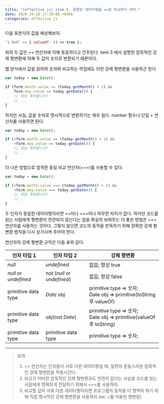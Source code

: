 ```yaml
---
title: "[effective js] item 5. 혼합된 데이터형을 ==로 비교하지 마라."
date: 2020-10-20 17:39:00 +0900
categories: effective js
---
```




 다음 표현식의 값을 예상해보자.

```javascript
"1.0e0" == { valueOf: () => true };
```

 위의 두 값은 == 연산자에 의해 동등하다고 간주된다. item 3 에서 설명한 암묵적인 강제 형변환에 의해 두 값이 숫자로 변환되기 때문이다.



 웹 양식에서 값을 읽어와 숫자와 비교하는 작업에도 이런 강제 형변환을 사용하곤 한다.

```javascript
var today = new Date();

if (form.month.value == (today.getMonth() + 1) &&
    form.day.value == today.getDate()) {
    // 생일 축하합니다!
    // ...
}
```

 하지만 사실, 값을 숫자로 명시적으로 변환하기는 매우 쉽다. number 함수나 단일 + 연산자를 사용하면 된다.

```javascript
var today = new Date();

if (+form.month.value == (today.getMonth() + 1) &&
    +form.day.value == today.getDate()) {
    // 생일 축하합니다!
    // ...
}
```

 더 나은 방법으로 엄격한 동일 비교 연산자(===)를 사용할 수 있다.

```javascript
var today = new Date();

if (+form.month.value === (today.getMonth() + 1) &&
    +form.day.value === today.getDate()) {
    // 생일 축하합니다!
    // ...
}
```



 두 인자가 동일한 데이터형이라면 ==이나 ===이나 아무런 차이가 없다. 하지만 코드를 읽는 사람에게 형변환이 연관되지 않는다는 점을 확실히 보여주는 더 좋은 방법은 ===연산자를 사용하는 것이다. 그렇지 않으면 코드의 동작을 판독하기 위해 정확한 강제 형변환 법칙을 다시 상기시켜 주어야 한다.


 연산자의 강제 형변환 규칙은 다음 표와 같다.
 

| 인자 타입 1           | 인자 타입 2                 | 강제 형변환                                                  |
| --------------------- | --------------------------- | ------------------------------------------------------------ |
| *null*                | *undefined*                 | 없음; 항상 true                                              |
| *null* or *undefined* | not (*null* or *undefined*) | 없음; 항상 false                                             |
| primitive data type   | *Date obj*                  | primitive type => 숫자;<br />Date obj => primitive(toString 후 valueOf) |
| primitive data type   | *obj*(not *Date*)           | primitive type => 숫자;<br />Date obj => primitive(valueOf후 toString) |
| primitive data type   | primitive data type         | primitive type => 숫자;                                      |

---

>  요약
>
> 1. == 연산자는 인자들이 서로 다른 데이터형일 때, 일련의 혼동스러운 암묵적인 강제 형변환을 적용시킨다.
> 2. 비교가 어떠한 암묵적인 강제 형변환과도 연관이 없다는 사실을 코드를 읽는 사람에게 명확하게 전달하기 위해서 ===를 사용하라.
> 3. 비교할 값이 서로 다른 데이터형이라면 프로그램의 동작을 더 명백히 하기 위해 직접 명시적인 강제 형변환을 사용하라.(ex: +를 이용한 형변환)
